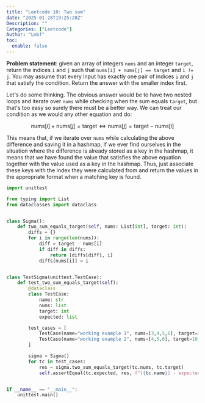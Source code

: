 ```yaml
---
title: "Leetcode 10: Two sum"
date: "2025-01-28T19:25:28Z"
Description: ""
Categories: ["Leetcode"]
Author: "Lmbf"
toc:
  enable: false
---
```


**Problem statement**: given an array of integers `nums` and an integer `target`, return the indices `i` and `j` such that `nums[i] + nums[j] == target` and `i != j`. You may assume that every input has exactly one pair of indices `i` and `j` that satisfy the condition. Return the answer with the smaller index first.

Let's do some thinking. The obvious answer would be to have two nested loops and iterate over `nums` while checking when the sum equals `target`, but that's too easy so surely there must be a better way. We can treat our condition as we would any other equation and do:

$$
\text{nums}[i] + \text{nums}[j] = \text{target} \Leftrightarrow \text{nums}[j] = \text{target} - \text{nums}[i]
$$

This means that, if we iterate over `nums` while calculating the above difference and saving it in a hashmap, if we ever find ourselves in the situation where the difference is already stored as a key in the hashmap, it means that we have found the value that satisfies the above equation together with the value used as a key in the hashmap. Thus, just associate these keys with the index they were calculated from and return the values in the appropriate format when a matching key is found.

```python
import unittest

from typing import List
from dataclasses import dataclass


class Sigma():
    def two_sum_equals_target(self, nums: List[int], target: int):
        diffs = {}
        for i in range(len(nums)):
            diff = target - nums[i]
            if diff in diffs:
                return [diffs[diff], i]
            diffs[nums[i]] = i


class TestSigma(unittest.TestCase):
    def test_two_sum_equals_target(self):
        @dataclass
        class TestCase:
            name: str
            nums: list
            target: int
            expected: list

        test_cases = [
            TestCase(name="working example 1", nums=[3,4,5,6], target=7, expected=[0, 1]),
            TestCase(name="working example 2", nums=[4,5,6], target=10, expected=[0, 2])
        ]

        sigma = Sigma()
        for tc in test_cases:
            res = sigma.two_sum_equals_target(tc.nums, tc.target)
            self.assertEqual(tc.expected, res, f"[{tc.name}] - expected {tc.expected}, but got {res}")


if __name__ == "__main__":
    unittest.main()
```